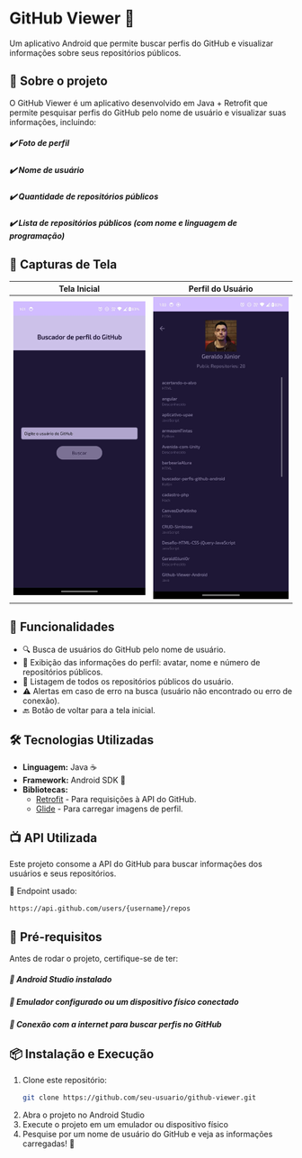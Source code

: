 # GitHub Viewer 🚀

Um aplicativo Android que permite buscar perfis do GitHub e visualizar informações sobre seus repositórios públicos.

## 🐜 Sobre o projeto
O GitHub Viewer é um aplicativo desenvolvido em Java + Retrofit que permite pesquisar perfis do GitHub pelo nome de usuário e visualizar suas informações, incluindo:

##### ✔️ Foto de perfil
##### ✔️ Nome de usuário
##### ✔️ Quantidade de repositórios públicos
##### ✔️ Lista de repositórios públicos (com nome e linguagem de programação)

## 📸 Capturas de Tela
| Tela Inicial | Perfil do Usuário |
|-------------|------------------|
| ![Tela Inicial](./screenshots/tela_inicial.jpg) | ![Perfil do Usuário](./screenshots/perfil_usuario.jpg) |

## 📌 Funcionalidades
- 🔍 Busca de usuários do GitHub pelo nome de usuário.
- 📄 Exibição das informações do perfil: avatar, nome e número de repositórios públicos.
- 📂 Listagem de todos os repositórios públicos do usuário.
- ⚠️ Alertas em caso de erro na busca (usuário não encontrado ou erro de conexão).
- 🔙 Botão de voltar para a tela inicial.

## 🛠️ Tecnologias Utilizadas
- **Linguagem:** Java ☕
- **Framework:** Android SDK 📱
- **Bibliotecas:**  
  - [Retrofit](https://square.github.io/retrofit/) - Para requisições à API do GitHub.
  - [Glide](https://github.com/bumptech/glide) - Para carregar imagens de perfil.

## 📺 API Utilizada
Este projeto consome a API do GitHub para buscar informações dos usuários e seus repositórios.

🔗 Endpoint usado:

```sh
https://api.github.com/users/{username}/repos
```

## 📌 Pré-requisitos
Antes de rodar o projeto, certifique-se de ter:

##### 🔹 Android Studio instalado
##### 🔹 Emulador configurado ou um dispositivo físico conectado
##### 🔹 Conexão com a internet para buscar perfis no GitHub

## 📦 Instalação e Execução
1. Clone este repositório:
   ```sh
   git clone https://github.com/seu-usuario/github-viewer.git
   ```
2. Abra o projeto no Android Studio
3. Execute o projeto em um emulador ou dispositivo físico
4. Pesquise por um nome de usuário do GitHub e veja as informações carregadas! 🎉

